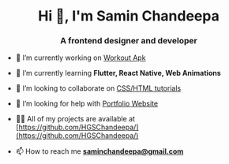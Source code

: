 <h1 align="center">Hi 👋, I'm Samin Chandeepa</h1>
<h3 align="center">A frontend designer and developer</h3>

- 🔭 I’m currently working on [Workout Apk](https://github.com/HGSChandeepa/)

- 🌱 I’m currently learning **Flutter, React Native, Web Animations**

- 👯 I’m looking to collaborate on [CSS/HTML tutorials](https://github.com/HGSChandeepa/)

- 🤝 I’m looking for help with [Portfolio Website](https://github.com/HGSChandeepa/)

- 👨‍💻 All of my projects are available at [https://github.com/HGSChandeepa/](https://github.com/HGSChandeepa/)

- 📫 How to reach me **saminchandeepa@gmail.com**


